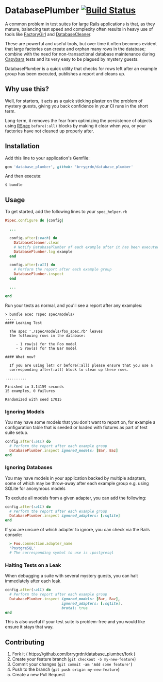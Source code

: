 # DatabasePlumber [![Build Status](https://travis-ci.org/brrygrdn/database_plumber.svg?branch=v0.0.1)](https://travis-ci.org/brrygrdn/database_plumber)

A common problem in test suites for large [Rails][rails] applications is that,
as they mature, balancing test speed and complexity often results in heavy use
of tools like [FactoryGirl][factorygirl] and [DatabaseCleaner][databasecleaner].

These are powerful and useful tools, but over time it often becomes evident that
large factories can create and orphan many rows in the database; combine with the
need for non-transactional database maintenance during [Capybara][capybara] tests
and its very easy to be plagued by mystery guests.

DatabasePlumber is a quick utility that checks for rows left after an example
group has been executed, publishes a report and cleans up.

## Why use this?

Well, for starters, it acts as a quick sticking plaster on the problem of mystery
guests, giving you back confidence in your CI runs in the short term.

Long-term, it removes the fear from optimizing the persistence of objects using
[RSpec][rspec] `before(:all)` blocks by making it clear when you, or your factories
have not cleaned up properly after.

## Installation

Add this line to your application's Gemfile:

```ruby
gem 'database_plumber', github: 'brrygrdn/database_plumber'
```

And then execute:

    $ bundle


## Usage

To get started, add the following lines to your `spec_helper.rb`

```ruby
RSpec.configure do |config|

  ...

  config.after(:each) do
    DatabaseCleaner.clean
    # Notify DatabasePlumber of each example after it has been executed
    DatabasePlumber.log example
  end

  config.after(:all) do
    # Perform the report after each example group
    DatabasePlumber.inspect
  end

  ...

end
```

Run your tests as normal, and you'll see a report after any examples:

```
> bundle exec rspec spec/models/
.....
#### Leaking Test

  The spec './spec/models/foo_spec.rb' leaves
  the following rows in the database:

     - 1 row(s) for the Foo model
     - 5 row(s) for the Bar model

#### What now?

  If you are using let! or before(:all) please ensure that you use a
  corresponding after(:all) block to clean up these rows.

..........

Finished in 3.14159 seconds
15 examples, 0 failures

Randomized with seed 17015
```

### Ignoring Models

You may have some models that you don't want to report on, for example a configuration
table that is seeded or loaded with fixtures as part of test suite setup.

```ruby
config.after(:all) do
  # Perform the report after each example group
  DatabasePlumber.inspect ignored_models: [Bar, Baz]
end
```

### Ignoring Databases

You may have models in your application backed by multiple adapters, some of which
may be throw-away after each example group e.g. using SQLite for anonymous models

To exclude all models from a given adapter, you can add the following:

```ruby
config.after(:all) do
  # Perform the report after each example group
  DatabasePlumber.inspect ignored_adapters: [:sqlite]
end
```

If you are unsure of which adapter to ignore, you can check via the Rails console:

```ruby
  > Foo.connection.adapter_name
  'PostgreSQL'
  # The corresponding symbol to use is :postgresql
```

### Halting Tests on a Leak

When debugging a suite with several mystery guests, you can halt immediately
after each leak.

```ruby
config.after(:all) do
  # Perform the report after each example group
  DatabasePlumber.inspect ignored_models: [Bar, Baz],
                          ignored_adapters: [:sqlite],
                          brutal: true
end
```

This is also useful if your test suite is problem-free and you would like ensure it
stays that way.

## Contributing

1. Fork it ( https://github.com/brrygrdn/database_plumber/fork )
2. Create your feature branch (`git checkout -b my-new-feature`)
3. Commit your changes (`git commit -am 'Add some feature'`)
4. Push to the branch (`git push origin my-new-feature`)
5. Create a new Pull Request

[rails]: https://github.com/rails/rails
[factorygirl]: https://github.com/thoughtbot/factory_girl
[databasecleaner]: https://github.com/DatabaseCleaner/database_cleaner
[capybara]: https://github.com/jnicklas/capybara
[rspec]: https://github.com/rspec/rspec

